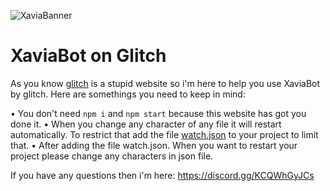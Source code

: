 ![XaviaBanner](https://i.ibb.co/K0ZSt89/XaviaFCB.png)

# XaviaBot on Glitch

As you know [glitch](https://www.glitch.com) is a stupid website so i'm here to help you use XaviaBot by glitch. Here are somethings you need to keep in mind:

• You don't need ```npm i``` and ```npm start``` because this website has got you done it.
• When you change any character of any file it will restart automatically. To restrict that add the file [watch.json](github.com/MintDaL/watch.json) to your project to limit that.
• After adding the file watch.json. When you want to restart your project please change any characters in json file.

If you have any questions then i'm here: https://discord.gg/KCQWhGyJCs 
